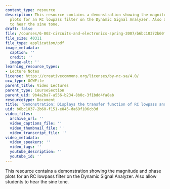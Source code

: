 ```yaml
---
content_type: resource
description: This resource contains a demonstration showing the magnitude and phase
  plots for an RC lowpass filter on the Dynamic Signal Analyzer. Also allow students
  to hear the sine tone.
draft: false
file: /courses/6-002-circuits-and-electronics-spring-2007/b6bc10372b60f151e845da69f106cb3d_demo_20.pdf
file_size: 40311
file_type: application/pdf
image_metadata:
  caption: ''
  credit: ''
  image-alt: ''
learning_resource_types:
- Lecture Notes
license: https://creativecommons.org/licenses/by-nc-sa/4.0/
ocw_type: OCWFile
parent_title: Video Lectures
parent_type: CourseSection
parent_uid: 9b4a2ba7-a556-b234-8b0c-3f1bdd4fa8ab
resourcetype: Document
title: 'Demonstration: Displays the transfer function of RC lowpass and highpass'
uid: b6bc1037-2b60-f151-e845-da69f106cb3d
video_files:
  archive_url: ''
  video_captions_file: ''
  video_thumbnail_file: ''
  video_transcript_file: ''
video_metadata:
  video_speakers: ''
  video_tags: ''
  youtube_description: ''
  youtube_id: ''
---
```

This resource contains a demonstration showing the magnitude and phase plots for an RC lowpass filter on the Dynamic Signal Analyzer. Also allow students to hear the sine tone.